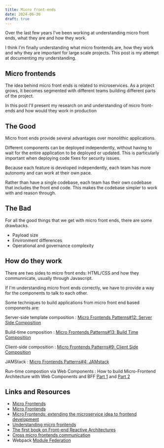 ```yaml
---
title: Micro front-ends
date: 2024-06-30
draft: true
---
```


Over the last few years I've been working at understanding micro front ends, what they are and how they work.

I think I'm finally understanding what micro frontends are, how they work and why they are important for large scale projects. This post is my attempt at documenting my understanding.

## Micro frontends

The idea behind micro front ends is related to microservices. As a project grows, it becomes segmented with different teams building different parts of the project.

In this post I'll present my research on and understanding of micro front-ends and how would they work in production

## The Good

Micro front ends provide several advantages over monolithic applications.

Different components can be deployed independently, without having to wait for the entire application to be deployed or updated. This is particularly important when deploying code fixes for security issues.

Because each feature is developed independently, each team has more autonomy and can work at their own pace.

Rather than have a single codebase, each team has their own codebase that includes the front end code. This makes the codebase simpler to work with and reason through.

## The Bad

For all the good things that we get with micro front ends, there are some drawbacks.

* Payload size
* Environment differences
* Operational and governance complexity

## How do they work

There are two sides to micro front ends: HTML/CSS and how they communnicate, usually through Javascript.

If I'm understanding micro front ends correctly, we have to provide a way for the components to talk to each other.

Some techniques to build applications from micro front end based components are:

Server-side template composition
: [Micro Frontends Patterns#12: Server Side Composition](https://dev.to/okmttdhr/micro-frontends-patters-13-server-side-composition-1of5)

Build-time composition
: [Micro Frontends Patterns#13: Build Time Composition](https://dev.to/okmttdhr/micro-frontends-patterns-14-build-time-composition-3kol)

Client-side composition
: [Micro Frontends Patterns#9: Client Side Composition](https://dev.to/okmttdhr/micro-frontends-patterns-14-build-time-composition-3kol)

JAMStack
: [Micro Frontends Patterns#4: JAMstack](https://dev.to/okmttdhr/jamstack-4bo0)

Run-time compostion via Web Components
: How to build Micro-Frontend Architecture with Web Components and BFF [Part 1](https://www.kallemarjokorpi.fi/blog/how-to-build-micro-frontend-architecture-and-bff.html) and [Part 2](https://www.kallemarjokorpi.fi/blog/how-to-build-micro-frontend-architecture-with-web-components-and-bff-part-22.html)

## Links and Resources

* [Micro Frontends](https://martinfowler.com/articles/micro-frontends.html)
* [Micro Frontends](https://microfrontends.com/)
* [Micro Frontends: extending the microservice idea to frontend development](https://micro-frontends.org/)
* [Understanding micro frontends](https://frontendmastery.com/posts/understanding-micro-frontends/)
* [The first book on Front-end Reactive Architectures](https://codeburst.io/the-first-book-on-front-end-reactive-architectures-6e58c661e5ac)
* [Cross micro frontends communication](https://dev.to/luistak/cross-micro-frontends-communication-30m3)
* Webpack [Module Federation](https://webpack.js.org/concepts/module-federation/)
